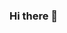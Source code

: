 ### Hi there 👋

<!--
**SindhujaSaravanakumar/SindhujaSaravanakumar** is a ✨ _special_ ✨ repository because its `README.md` (this file) appears on your GitHub profile.

Here are some ideas to get you started:

- 🔭 I’m currently working on  ...
- 🌱  I’m currently learning Power BI, Python, SQL, Excel...
- 👯 I’m looking to collaborate on ...
- 🤔 I’m looking for help with ...
- 📫 How to reach me: sindhuja0899@gmail.com
- 😄 Pronouns: She/her
- ⚡ Fun fact: ...
-->
